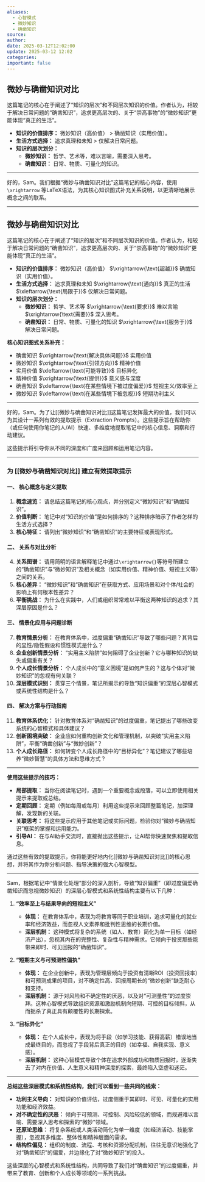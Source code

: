 ```yaml
---
aliases:
  - 心智模式
  - 微妙知识
  - 确凿知识
source: 
author: 
date: 2025-03-12T12:02:00
update: 2025-03-12 12:02
categories: 
important: false
---
```

## 微妙与确凿知识对比

这篇笔记的核心在于阐述了“知识的层次”和不同层次知识的价值。作者认为，相较于解决日常问题的“确凿知识”，追求更高层次的、关于“崇高事物”的“微妙知识”更能体现“真正的生活”。

*   **知识的价值排序：** 微妙知识（高价值） > 确凿知识（实用价值）。
*   **生活方式选择：** 追求真理和未知 > 仅解决日常问题。
*   **知识的层次划分：**
    *   **微妙知识：** 哲学、艺术等，难以言喻，需要深入思考。
    *   **确凿知识：** 日常、物质、可量化的知识。


---

好的，Sam。我们根据“微妙与确凿知识对比”这篇笔记的核心内容，使用 `\xrightarrow` 等LaTeX语法，为其核心知识图式补充关系说明，以更清晰地展示概念之间的联系。

---

## 微妙与确凿知识对比

这篇笔记的核心在于阐述了“知识的层次”和不同层次知识的价值。作者认为，相较于解决日常问题的“确凿知识”，追求更高层次的、关于“崇高事物”的“微妙知识”更能体现“真正的生活”。

*   **知识的价值排序：** 微妙知识（高价值） $\xrightarrow{\text{超越}}$ 确凿知识（实用价值）。
*   **生活方式选择：** 追求真理和未知 $\xrightarrow{\text{通向}}$ 真正的生活 $\xleftarrow{\text{局限于}}$ 仅解决日常问题。
*   **知识的层次划分：**
    *   **微妙知识：** 哲学、艺术等 $\xrightarrow{\text{要求}}$ 难以言喻 $\xrightarrow{\text{需要}}$ 深入思考。
    *   **确凿知识：** 日常、物质、可量化的知识 $\xrightarrow{\text{服务于}}$ 解决日常问题。

**核心知识图式关系补充：**

*   确凿知识 $\xrightarrow{\text{解决具体问题}}$ 实用价值
*   微妙知识 $\xrightarrow{\text{引领方向}}$ 精神价值
*   实用价值 $\xleftarrow{\text{可能导致}}$ 目标异化
*   精神价值 $\xrightarrow{\text{提供}}$ 意义感与深度
*   确凿知识 $\xleftarrow{\text{在某些情境下被过度偏爱}}$ 短视主义/效率至上
*   微妙知识 $\xleftarrow{\text{在某些情境下被忽视}}$ 短期功利主义

---

好的，Sam。为了让[[微妙与确凿知识对比]]这篇笔记发挥最大的价值，我们可以为其设计一系列有效的提取提示（Extraction Prompts）。这些提示旨在帮助你（或任何使用你笔记的人/AI）快速、多维度地提取笔记中的核心信息、洞察和行动建议。

这些提示将引导你从不同的深度和广度来回顾和运用笔记内容。

---

### **为 [[微妙与确凿知识对比]] 建立有效提取提示**

#### **一、 核心概念与定义提取**

1.  **概念速览：** 请总结这篇笔记的核心观点，并分别定义“微妙知识”和“确凿知识”。
2.  **价值判断：** 笔记中对“知识的价值”是如何排序的？这种排序暗示了作者怎样的生活方式选择？
3.  **核心特征：** 请列出“微妙知识”和“确凿知识”的主要特征或表现形式。

#### **二、 关系与对比分析**

4.  **关系图谱：** 请用简明的语言解释笔记中通过`\xrightarrow{}`等符号所建立的“确凿知识”与“微妙知识”及相关概念（如实用价值、精神价值、短视主义等）之间的关系。
5.  **核心差异：** “微妙知识”和“确凿知识”在获取方式、应用场景和对个体/社会的影响上有何根本性差异？
6.  **平衡挑战：** 为什么在实践中，人们或组织常常难以平衡这两种知识的追求？其深层原因是什么？

#### **三、 情景化应用与问题诊断**

7.  **教育情景分析：** 在教育体系中，过度偏重“确凿知识”导致了哪些问题？其背后的显性/隐性假设和惯性模式是什么？
8.  **企业创新情景分析：** “实用主义陷阱”如何阻碍了企业创新？它与哪种知识的缺失或偏重有关？
9.  **个人成长情景分析：** 个人成长中的“意义困境”是如何产生的？这与个体对“微妙知识”的忽视有何关联？
10. **深层模式识别：** 贯穿三个情景，笔记所揭示的导致“知识偏重”的深层心智模式或系统性结构是什么？

#### **四、 解决方案与行动指南**

11. **教育体系优化：** 针对教育体系对“确凿知识”的过度偏重，笔记提出了哪些改变系统的心智模式和具体建议？
12. **创新困境突破：** 企业应如何重构创新文化和管理机制，以突破“实用主义陷阱”，平衡“确凿创新”与“微妙创新”？
13. **个人成长路径：** 如何转变个人成长路径中的“目标异化”？笔记建议了哪些培养“微妙智慧”的具体方法和思维方式？

---

**使用这些提示的技巧：**

*   **局部提取：** 当你在阅读笔记时，遇到一个重要概念或段落，可以立即使用相关提示来提取或总结。
*   **定期回顾：** 定期（例如每周或每月）利用这些提示来回顾整篇笔记，加深理解，发现新的关联。
*   **关联思考：** 将这些提示应用于其他笔记或实际问题，检验你对“微妙与确凿知识”框架的掌握和运用能力。
*   **引导AI：** 在与AI助手交流时，直接抛出这些提示，让AI帮你快速聚焦和提取信息。

通过这些有效的提取提示，你将能更好地内化[[微妙与确凿知识对比]]的核心思想，并将其作为你分析问题、指导决策的强大心智模型。

---
Sam，根据笔记中“情景化处理”部分的深入剖析，导致“知识偏重”（即过度偏爱确凿知识而忽视微妙知识）的深层心智模式和系统性结构主要有以下几种：

1.  **“效率至上与结果导向的短视主义”**
    *   **体现：** 在教育体系中，表现为将教育等同于职业培训，追求可量化的就业率和经济效益，而忽视人文素养和批判性思维的长期价值。
    *   **深层机制：** 这种模式将复杂的系统（如人、教育）简化为单一目标（如经济产出），忽视其内在的完整性、复杂性与精神需求。它倾向于投资那些能带来即时、可见回报的“确凿知识”。

2.  **“短期主义与可预测性偏执”**
    *   **体现：** 在企业创新中，表现为管理层倾向于投资有清晰ROI（投资回报率）和可预测成果的项目，对不确定性高、回报周期长的“微妙创新”缺乏耐心和支持。
    *   **深层机制：** 源于对风险和不确定性的厌恶，以及对“可测量性”的过度崇拜。这种心智模式导致组织资源和激励机制向短期、可控的目标倾斜，从而扼杀了真正具有颠覆性的长期探索。

3.  **“目标异化”**
    *   **体现：** 在个人成长中，表现为将手段（如学习技能、获得高薪）错误地当成最终目的，而忽视了手段背后真正的目的（如幸福、自我实现、意义感）。
    *   **深层机制：** 这种心智模式导致个体在追求外部成功和物质回报时，逐渐失去了对内在价值、人生意义和精神深度的探索，最终陷入空虚和迷茫。

---

**总结这些深层模式和系统性结构，我们可以看到一些共同的线索：**

*   **功利主义导向：** 对知识的价值评估，过度侧重于其即时、可见、可量化的实用功能和经济效益。
*   **对不确定性的厌恶：** 倾向于可预测、可控制、风险较低的领域，而规避难以言喻、需要深入思考和探索的“微妙”领域。
*   **还原论思维：** 将复杂系统或人类活动简化为单一维度（如经济活动、技能掌握），忽视其多维度、整体性和精神层面的需求。
*   **结构性偏见：** 组织的制度、流程、考核和资源分配机制，往往无意识地强化了对“确凿知识”的偏爱，并边缘化了对“微妙知识”的投入。

这些深层的心智模式和系统性结构，共同导致了我们对“确凿知识”的过度偏重，并带来了教育、创新和个人成长等领域的一系列挑战。